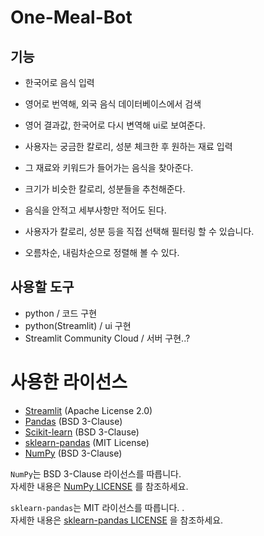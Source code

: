 # One-Meal-Bot

## 기능 
- 한국어로 음식 입력
- 영어로 번역해, 외국 음식 데이터베이스에서 검색
- 영어 결과값, 한국어로 다시 변역해 ui로 보여준다.

- 사용자는 궁금한 칼로리, 성분 체크한 후 원하는 재료 입력
- 그 재료와 키워드가 들어가는 음식을 찾아준다.
- 크기가 비슷한 칼로리, 성분들을 추천해준다.
- 음식을 안적고 세부사항만 적어도 된다. 

- 사용자가 칼로리, 성분 등을 직접 선택해 필터링 할 수 있습니다.
- 오름차순, 내림차순으로 정렬해 볼 수 있다.

## 사용할 도구
- python 
/ 코드 구현
- python(Streamlit) 
/ ui 구현
- Streamlit Community Cloud 
/ 서버 구현..?

# 사용한 라이선스
- [Streamlit](https://github.com/streamlit/streamlit) (Apache License 2.0)
- [Pandas](https://github.com/pandas-dev/pandas) (BSD 3-Clause)
- [Scikit-learn](https://github.com/scikit-learn/scikit-learn) (BSD 3-Clause)
- [sklearn-pandas](https://github.com/scikit-learn-contrib/sklearn-pandas) (MIT License)
- [NumPy](https://github.com/numpy/numpy) (BSD 3-Clause)

`NumPy`는 BSD 3-Clause 라이선스를 따릅니다.  
자세한 내용은 [NumPy LICENSE](https://github.com/numpy/numpy/blob/main/LICENSE.txt) 를 참조하세요.

`sklearn-pandas`는 MIT 라이선스를 따릅니다. .  
자세한 내용은 [sklearn-pandas LICENSE](https://github.com/scikit-learn-contrib/sklearn-pandas/blob/master/LICENSE) 을 참조하세요.


